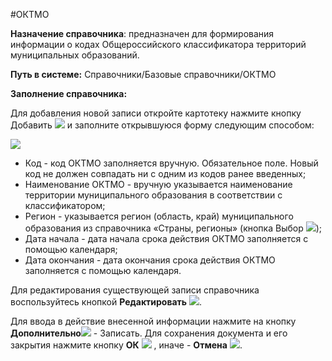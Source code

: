 ﻿#ОКТМО 

**Назначение справочника**: предназначен для формирования информации о кодах Общероссийского классификатора территорий муниципальных образований.

**Путь в системе:** Справочники/Базовые справочники/ОКТМО

**Заполнение справочника:**


Для добавления новой записи откройте картотеку нажмите кнопку Добавить  <img src="topic:Biz.НСИ.AddFiles.Btn_Add.png"> и заполните открывшуюся форму следующим способом:

![](topic:.НСИ.AddFiles.Screenshot_11900.jpg)

* Код - код ОКТМО заполняется вручную. Обязательное поле.  Новый код не должен совпадать ни с одним из кодов ранее введенных;
* Наименование ОКТМО - вручную указывается наименование территории муниципального образования в соответствии с классификатором;
* Регион - указывается регион (область, край) муниципального образования из справочника «Страны, регионы» (кнопка Выбор ![](topic:Com.AddFiles.Buttons.Btn_select.png));
* Дата начала - дата начала срока действия ОКТМО заполняется с помощью календаря;
* Дата окончания - дата окончания срока действия ОКТМО заполняется с помощью календаря.


Для редактирования существующей записи справочника воспользуйтесь кнопкой **Редактировать**  ![](topic:Com.AddFiles.Buttons.Btn_Edit.png).

Для ввода в действие внесенной информации нажмите на кнопку **Дополнительно**![](topic:Com.AddFiles.Buttons.Btn_OK.png) - Записать.
Для сохранения документа и его закрытия нажмите кнопку **ОК**  ![](topic:Com.AddFiles.Buttons.Btn_Post.png) , иначе  -  **Отмена** ![](topic:Com.AddFiles.Buttons.Btn_CloseCancel.png).
